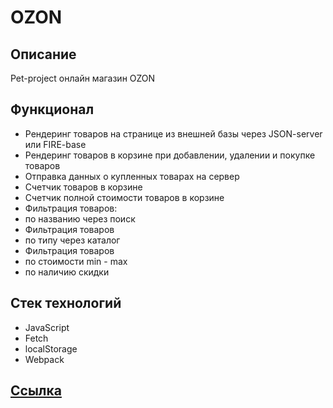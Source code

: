 # OZON

## Описание

Pet-project онлайн магазин OZON

## Функционал 

- Рендеринг товаров на странице из внешней базы через JSON-server или FIRE-base
- Рендеринг товаров в корзине при добавлении, удалении и покупке товаров
- Отправка данных о купленных товарах на сервер
- Счетчик товаров в корзине
- Счетчик полной стоимости товаров в корзине
- Фильтрация товаров:
- по названию через поиск
- Фильтрация товаров 
- по типу через каталог
- Фильтрация товаров 
- по стоимости min - max
- по наличию скидки

## Стек технологий

- JavaScript
- Fetch
- localStorage
- Webpack

## <a href="https://antonbinom.github.io/OZON/dist">Ссылка</a>
